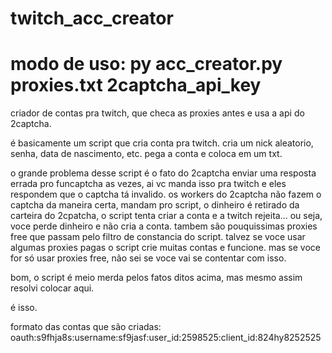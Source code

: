 # twitch_acc_creator
# modo de uso: py acc_creator.py proxies.txt 2captcha_api_key
criador de contas pra twitch, que checa as proxies antes e usa a api do 2captcha.

é basicamente um script que cria conta pra twitch. cria um nick aleatorio, senha, data de nascimento, etc.
pega a conta e coloca em um txt.

o grande problema desse script é o fato do 2captcha enviar uma resposta errada pro funcaptcha as vezes, ai vc manda isso pra twitch e eles respondem que o captcha tá invalido. os workers do 2captcha não fazem o captcha da maneira certa, mandam pro script, o dinheiro é retirado da carteira do 2cpatcha, o script tenta criar a conta e a twitch rejeita...
ou seja, voce perde dinheiro e não cria a conta.
tambem são pouquissimas proxies free que passam pelo filtro de constancia do script.
talvez se voce usar algumas proxies pagas o script crie muitas contas e funcione.
mas se voce for só usar proxies free, não sei se voce vai se contentar com isso.

bom, o script é meio merda pelos fatos ditos acima, mas mesmo assim resolvi colocar aqui.

é isso.

formato das contas que são criadas: oauth:s9fhja8s:username:sf9jasf:user_id:2598525:client_id:824hy8252525
